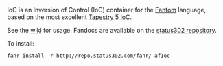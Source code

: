 IoC is an Inversion of Control (IoC) container for the [Fantom](http://fantom.org/) language, based on the most excellent [Tapestry 5 IoC](http://tapestry.apache.org/ioc.html). 

See the [wiki](https://bitbucket.org/SlimerDude/afioc/wiki/Home) for usage. Fandocs are available on the [status302 repository](http://repo.status302.com/doc/afIoc/).

To install:

```
fanr install -r http://repo.status302.com/fanr/ afIoc
```
